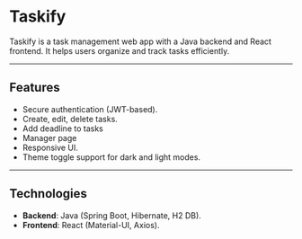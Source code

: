 # Taskify

Taskify is a task management web app with a Java backend and React frontend. It helps users organize and track tasks efficiently.

---

## Features

- Secure authentication (JWT-based).
- Create, edit, delete tasks.
- Add deadline to tasks
- Manager page
- Responsive UI.
- Theme toggle support for dark and light modes.

---

## Technologies

- **Backend**: Java (Spring Boot, Hibernate, H2 DB).
- **Frontend**: React (Material-UI, Axios).

